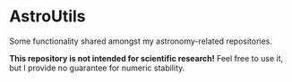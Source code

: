 # AstroUtils
Some functionality shared amongst my astronomy-related repositories.

**This repository is not intended for scientific research!** Feel free to use it, but I provide no guarantee for numeric stability.
